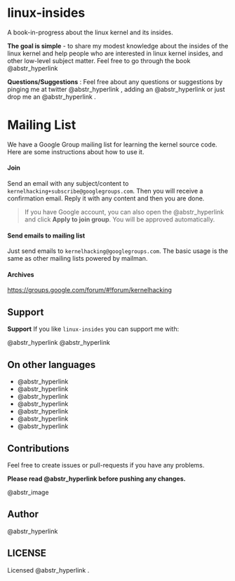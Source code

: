# linux-insides

A book-in-progress about the linux kernel and its insides.

**The goal is simple** \- to share my modest knowledge about the insides of the linux kernel and help people who are interested in linux kernel insides, and other low-level subject matter. Feel free to go through the book @abstr_hyperlink 

**Questions/Suggestions** : Feel free about any questions or suggestions by pinging me at twitter @abstr_hyperlink , adding an @abstr_hyperlink or just drop me an @abstr_hyperlink .

# Mailing List

We have a Google Group mailing list for learning the kernel source code. Here are some instructions about how to use it.

#### Join

Send an email with any subject/content to `kernelhacking+subscribe@googlegroups.com`. Then you will receive a confirmation email. Reply it with any content and then you are done.

> If you have Google account, you can also open the @abstr_hyperlink and click **Apply to join group**. You will be approved automatically.

#### Send emails to mailing list

Just send emails to `kernelhacking@googlegroups.com`. The basic usage is the same as other mailing lists powered by mailman.

#### Archives

https://groups.google.com/forum/#!forum/kernelhacking

## Support

**Support** If you like `linux-insides` you can support me with: 

@abstr_hyperlink @abstr_hyperlink 

## On other languages

  * @abstr_hyperlink 
  * @abstr_hyperlink 
  * @abstr_hyperlink 
  * @abstr_hyperlink 
  * @abstr_hyperlink 
  * @abstr_hyperlink 
  * @abstr_hyperlink 



## Contributions 

Feel free to create issues or pull-requests if you have any problems.

**Please read @abstr_hyperlink before pushing any changes.**

@abstr_image 

## Author

@abstr_hyperlink 

## LICENSE

Licensed @abstr_hyperlink .
